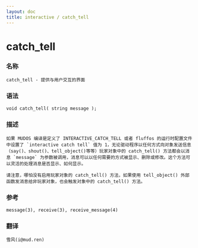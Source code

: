 ```yaml
---
layout: doc
title: interactive / catch_tell
---
```

# catch_tell

### 名称

    catch_tell - 提供与用户交互的界面

### 语法

    void catch_tell( string message );

### 描述

    如果 MUDOS 编译是定义了 INTERACTIVE_CATCH_TELL 或者 fluffos 的运行时配置文件中设置了 `interactive catch tell` 值为 1，无论驱动程序以任何方式向对象发送信息（say()、shout()、tell_object()等等）玩家对象中的 catch_tell() 方法都会以消息 `message` 为参数被调用，消息可以以任何需要的方式被显示、删除或修改。这个方法可以灵活的处理消息是否显示、如何显示。

    请注意，哪怕没有启用玩家对象的 catch_tell() 方法，如果使用 tell_object() 外部函数发消息给非玩家对象，也会触发对象中的 catch_tell() 方法。

### 参考

    message(3), receive(3), receive_message(4)

### 翻译 ###

    雪风(i@mud.ren)
